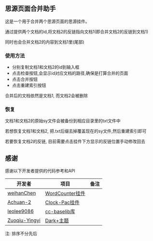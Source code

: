 ## 思源页面合并助手

这是一个用于合并两个思源页面的思源挂件。

通过提供两个文档的id,将文档2的反链指向文档1(即合并文档2的反链到文档1)

同时也会合并文档2的内容到文档1里(尾部)


### 使用方法

- 分别复制文档1和文档2的id到输入框
- 点击检查按钮,会显示id对应文档的路径,确保是打算合并的页面
- 点击合并按钮
- 点击重建索引按钮

合并后的文档依然是文档1, 而文档2会被删除

### 恢复
文档1和文档2的原始sy文件会被备份到相应目录里的txt文件中

若想恢复文档1和文档2, 把.txt后缀去掉覆盖现在的sy文件,然后重建索引即可

若要恢复文档2的反链, 目前需要点击挂件下方显示的反链位置手动修改回去

## 感谢 
感谢以下开发者提供的代码参考和API

| 开发者                                               | 项目                                                                 | 备注  |
|---------------------------------------------------|--------------------------------------------------------------------|-----|
| [weihanChen](https://github.com/weihan-Chen)      | [WordCounter挂件](https://github.com/weihan-Chen/WordCounter)        |     |
| [Achuan-2](https://github.com/Achuan-2)           | [Clock-Pac挂件](https://github.com/Achuan-2/siyuan-widget-clockpac)  |     |
| [leolee9086](https://github.com/leolee9086)       | [cc-baselib库](https://github.com/leolee9086/cc-baselib)            |     |
| [Zuoqiu-Yingyi](https://github.com/Zuoqiu-Yingyi) | [Dark+主题](https://github.com/Zuoqiu-Yingyi/siyuan-theme-dark-plus) |     |

注: 排序不分先后  
